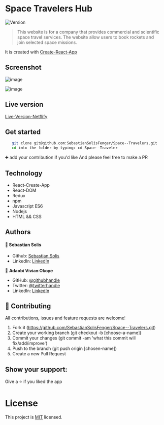 # Space Travelers Hub

<img alt="Version" src="https://img.shields.io/badge/version-1.0.0-blue.svg?cacheSeconds=2592000" />

> This website is for a company that provides commercial and scientific space travel services. The website allow users to book rockets and join selected space missions.
> 
It is created with [Create-React-App](https://github.com/facebook/create-react-app)

## Screenshot

![image](https://user-images.githubusercontent.com/88522494/173899604-df84615f-8e97-4da8-87fa-082ac9cac62d.png)

![image](https://user-images.githubusercontent.com/88522494/173899363-1721f324-587b-463f-acce-ae96ca9e5c20.png)

## Live version

[Live-Version-Netflify](https://bespoke-torte-be85b3.netlify.app/)

## Get started

```bash
   git clone git@github.com:SebastianSolisFenger/Space--Travelers.git
   cd into the folder by typing: cd Space--Traveler
```

 :heavy_plus_sign: add your contribution if you'd like
 And please feel free to make a PR

 ## Technology

- React-Create-App
- React-DOM
- Redux
- npm
- Javascript ES6
- Nodejs
- HTML && CSS

## Authors

#### :bust_in_silhouette: Sebastian Solis
  - Github: [Sebastian Solis](https://github.com/SebastianSolisFenger)
 - LinkedIn: [LinkedIn](https://www.linkedin.com/in/sebastiansolisfenger/) 


👤 **Adaobi Vivian Okoye**

- GitHub: [@githubhandle](https://github.com/adanzeakonobi) 
- Twitter: [@twitterhandle](https://twitter.com/Adaebubemmuta)
- LinkedIn: [LinkedIn](https://linkedin.com/in/okoyeaadaobi) 

## 🤝 Contributing
All contributions, issues and feature requests are welcome!

1. Fork it (https://github.com/SebastianSolisFenger/Space--Travelers.git)
2. Create your working branch (git checkout -b [choose-a-name])
3. Commit your changes (git commit -am 'what this commit will fix/add/improve')
4. Push to the branch (git push origin [chosen-name])
5. Create a new Pull Request

## Show your support:

Give a :star: if you liked the app

# License
This project is [MIT](LICENSE.md) licensed.
